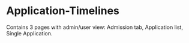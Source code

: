 # Application-Timelines
Contains 3 pages with admin/user view: Admission tab, Application list, Single Application.
